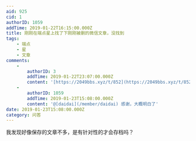 ```yaml
---
aid: 925
cid: 1
authorID: 1059
addTime: 2019-01-22T16:15:00.000Z
title: 刚刚在端点星上找了下刚刚被删的微信文章，没找到
tags:
    - 端点
    - 星
    - 文章
comments:
    -
        authorID: 3
        addTime: 2019-01-22T23:07:00.000Z
        content: '[https://2049bbs.xyz/t/852](https://2049bbs.xyz/t/852) 看这里。'
    -
        authorID: 1059
        addTime: 2019-01-23T15:08:00.000Z
        content: '@[daidai](/member/daidai) 感谢，大概明白了'
date: 2019-01-23T15:08:00.000Z
category: 问答
---
```


我发现好像保存的文章不多，是有针对性的才会存档吗？
